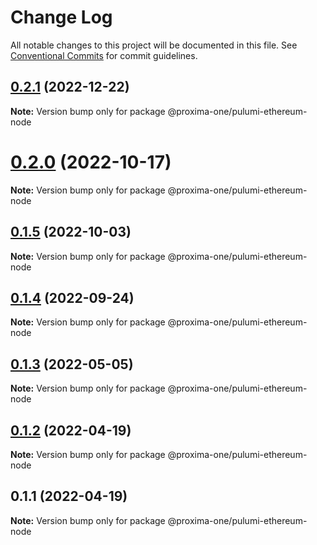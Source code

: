# Change Log

All notable changes to this project will be documented in this file.
See [Conventional Commits](https://conventionalcommits.org) for commit guidelines.

## [0.2.1](https://github.com/proxima-one/pulumi-components/compare/@proxima-one/pulumi-ethereum-node@0.2.0...@proxima-one/pulumi-ethereum-node@0.2.1) (2022-12-22)

**Note:** Version bump only for package @proxima-one/pulumi-ethereum-node





# [0.2.0](https://github.com/proxima-one/pulumi-components/compare/@proxima-one/pulumi-ethereum-node@0.1.6...@proxima-one/pulumi-ethereum-node@0.2.0) (2022-10-17)

**Note:** Version bump only for package @proxima-one/pulumi-ethereum-node





## [0.1.5](https://github.com/proxima-one/pulumi-components/compare/@proxima-one/pulumi-ethereum-node@0.1.4...@proxima-one/pulumi-ethereum-node@0.1.5) (2022-10-03)

**Note:** Version bump only for package @proxima-one/pulumi-ethereum-node





## [0.1.4](https://github.com/proxima-one/pulumi-components/compare/@proxima-one/pulumi-ethereum-node@0.1.3...@proxima-one/pulumi-ethereum-node@0.1.4) (2022-09-24)

**Note:** Version bump only for package @proxima-one/pulumi-ethereum-node





## [0.1.3](https://github.com/proxima-one/pulumi-components/compare/@proxima-one/pulumi-ethereum-node@0.1.2...@proxima-one/pulumi-ethereum-node@0.1.3) (2022-05-05)

**Note:** Version bump only for package @proxima-one/pulumi-ethereum-node





## [0.1.2](https://github.com/proxima-one/pulumi-components/compare/@proxima-one/pulumi-ethereum-node@0.1.1...@proxima-one/pulumi-ethereum-node@0.1.2) (2022-04-19)

**Note:** Version bump only for package @proxima-one/pulumi-ethereum-node





## 0.1.1 (2022-04-19)

**Note:** Version bump only for package @proxima-one/pulumi-ethereum-node
